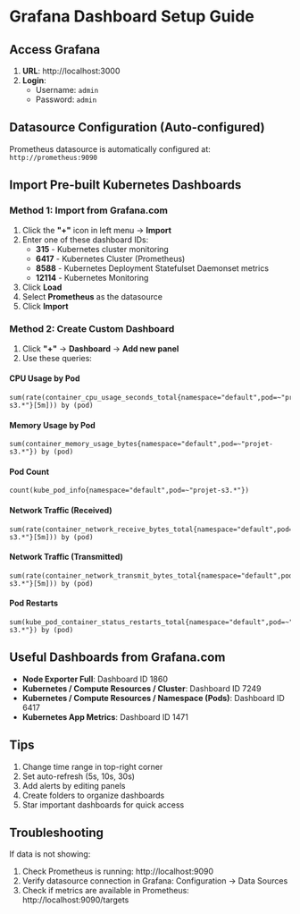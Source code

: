 # Grafana Dashboard Setup Guide

## Access Grafana

1. **URL**: http://localhost:3000
2. **Login**:
   - Username: `admin`
   - Password: `admin`

## Datasource Configuration (Auto-configured)

Prometheus datasource is automatically configured at: `http://prometheus:9090`

## Import Pre-built Kubernetes Dashboards

### Method 1: Import from Grafana.com

1. Click the **"+"** icon in left menu → **Import**
2. Enter one of these dashboard IDs:
   - **315** - Kubernetes cluster monitoring
   - **6417** - Kubernetes Cluster (Prometheus)
   - **8588** - Kubernetes Deployment Statefulset Daemonset metrics
   - **12114** - Kubernetes Monitoring
3. Click **Load**
4. Select **Prometheus** as the datasource
5. Click **Import**

### Method 2: Create Custom Dashboard

1. Click **"+"** → **Dashboard** → **Add new panel**
2. Use these queries:

#### CPU Usage by Pod
```promql
sum(rate(container_cpu_usage_seconds_total{namespace="default",pod=~"projet-s3.*"}[5m])) by (pod)
```

#### Memory Usage by Pod
```promql
sum(container_memory_usage_bytes{namespace="default",pod=~"projet-s3.*"}) by (pod)
```

#### Pod Count
```promql
count(kube_pod_info{namespace="default",pod=~"projet-s3.*"})
```

#### Network Traffic (Received)
```promql
sum(rate(container_network_receive_bytes_total{namespace="default",pod=~"projet-s3.*"}[5m])) by (pod)
```

#### Network Traffic (Transmitted)
```promql
sum(rate(container_network_transmit_bytes_total{namespace="default",pod=~"projet-s3.*"}[5m])) by (pod)
```

#### Pod Restarts
```promql
sum(kube_pod_container_status_restarts_total{namespace="default",pod=~"projet-s3.*"}) by (pod)
```

## Useful Dashboards from Grafana.com

- **Node Exporter Full**: Dashboard ID 1860
- **Kubernetes / Compute Resources / Cluster**: Dashboard ID 7249
- **Kubernetes / Compute Resources / Namespace (Pods)**: Dashboard ID 6417
- **Kubernetes App Metrics**: Dashboard ID 1471

## Tips

1. Change time range in top-right corner
2. Set auto-refresh (5s, 10s, 30s)
3. Add alerts by editing panels
4. Create folders to organize dashboards
5. Star important dashboards for quick access

## Troubleshooting

If data is not showing:
1. Check Prometheus is running: http://localhost:9090
2. Verify datasource connection in Grafana: Configuration → Data Sources
3. Check if metrics are available in Prometheus: http://localhost:9090/targets

